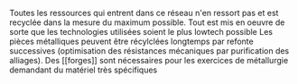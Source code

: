 Toutes les ressources qui entrent dans ce réseau n'en ressort pas et est recyclée dans la mesure du maximum possible.
Tout est mis en oeuvre de sorte que les technologies utilisées soient le plus lowtech possible
Les pièces métalliques peuvent être récylclées longtemps par refonte successives (optimisation des résistances mécaniques par purification des alliages). Des [[forges]] sont nécessaires pour les exercices de métallurgie demandant du matériel très spécifiques

